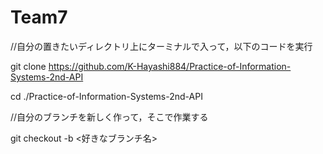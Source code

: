# Team7
//自分の置きたいディレクトリ上にターミナルで入って，以下のコードを実行

git clone https://github.com/K-Hayashi884/Practice-of-Information-Systems-2nd-API

cd ./Practice-of-Information-Systems-2nd-API

//自分のブランチを新しく作って，そこで作業する

git checkout -b <好きなブランチ名>

